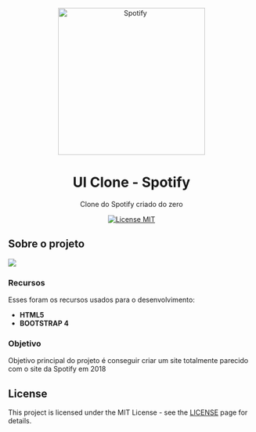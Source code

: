 <p align="center">
    <img src="https://logodownload.org/wp-content/uploads/2016/09/spotify-logo-0.png" alt="Spotify" width="300" >
</p>

<h1 align="center">
UI Clone - Spotify
</h1>

<p align="center">Clone do Spotify criado do zero</p>

<p align="center">
  <a href="https://opensource.org/licenses/MIT">
    <img src="https://img.shields.io/badge/License-MIT-blue.svg" alt="License MIT">
  </a>
</p>

## Sobre o projeto
<img src="imagens/Capturar.PNG" ></img>
### Recursos
Esses foram os recursos usados para o desenvolvimento:

- **HTML5** 
- **BOOTSTRAP 4**

### Objetivo
Objetivo principal do projeto é conseguir criar um site totalmente parecido com o site da Spotify em 2018

## License

This project is licensed under the MIT License - see the [LICENSE](https://opensource.org/licenses/MIT) page for details.
